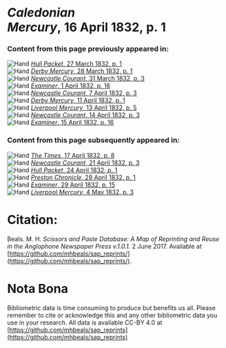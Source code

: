 # *Caledonian Mercury*, 16 April 1832, p. 1  
  
### Content from this page previously appeared in:  
![Hand](http://scissorsandpaste.net/wp-content/uploads/2017/06/smallhandpointer.png) [*Hull Packet*, 27 March 1832, p. 1](https://mhbeals.github.io/sap_html/Hull-Packet/Hull-Packet-27-March-1832-p-1)  
![Hand](http://scissorsandpaste.net/wp-content/uploads/2017/06/smallhandpointer.png) [*Derby Mercury*, 28 March 1832, p. 1](https://mhbeals.github.io/sap_html/Derby-Mercury/Derby-Mercury-28-March-1832-p-1)  
![Hand](http://scissorsandpaste.net/wp-content/uploads/2017/06/smallhandpointer.png) [*Newcastle Courant*, 31 March 1832, p. 3](https://mhbeals.github.io/sap_html/Newcastle-Courant/Newcastle-Courant-31-March-1832-p-3)  
![Hand](http://scissorsandpaste.net/wp-content/uploads/2017/06/smallhandpointer.png) [*Examiner*, 1 April 1832, p. 16](https://mhbeals.github.io/sap_html/Examiner/Examiner-1-April-1832-p-16)  
![Hand](http://scissorsandpaste.net/wp-content/uploads/2017/06/smallhandpointer.png) [*Newcastle Courant*, 7 April 1832, p. 3](https://mhbeals.github.io/sap_html/Newcastle-Courant/Newcastle-Courant-7-April-1832-p-3)  
![Hand](http://scissorsandpaste.net/wp-content/uploads/2017/06/smallhandpointer.png) [*Derby Mercury*, 11 April 1832, p. 1](https://mhbeals.github.io/sap_html/Derby-Mercury/Derby-Mercury-11-April-1832-p-1)  
![Hand](http://scissorsandpaste.net/wp-content/uploads/2017/06/smallhandpointer.png) [*Liverpool Mercury*, 13 April 1832, p. 5](https://mhbeals.github.io/sap_html/Liverpool-Mercury/Liverpool-Mercury-13-April-1832-p-5)  
![Hand](http://scissorsandpaste.net/wp-content/uploads/2017/06/smallhandpointer.png) [*Newcastle Courant*, 14 April 1832, p. 3](https://mhbeals.github.io/sap_html/Newcastle-Courant/Newcastle-Courant-14-April-1832-p-3)  
![Hand](http://scissorsandpaste.net/wp-content/uploads/2017/06/smallhandpointer.png) [*Examiner*, 15 April 1832, p. 16](https://mhbeals.github.io/sap_html/Examiner/Examiner-15-April-1832-p-16)  
  
### Content from this page subsequently appeared in:  
![Hand](http://scissorsandpaste.net/wp-content/uploads/2017/06/smallhandpointer.png) [*The Times*, 17 April 1832, p. 8](https://mhbeals.github.io/sap_html/The-Times/The-Times-17-April-1832-p-8)  
![Hand](http://scissorsandpaste.net/wp-content/uploads/2017/06/smallhandpointer.png) [*Newcastle Courant*, 21 April 1832, p. 3](https://mhbeals.github.io/sap_html/Newcastle-Courant/Newcastle-Courant-21-April-1832-p-3)  
![Hand](http://scissorsandpaste.net/wp-content/uploads/2017/06/smallhandpointer.png) [*Hull Packet*, 24 April 1832, p. 1](https://mhbeals.github.io/sap_html/Hull-Packet/Hull-Packet-24-April-1832-p-1)  
![Hand](http://scissorsandpaste.net/wp-content/uploads/2017/06/smallhandpointer.png) [*Preston Chronicle*, 28 April 1832, p. 1](https://mhbeals.github.io/sap_html/Preston-Chronicle/Preston-Chronicle-28-April-1832-p-1)  
![Hand](http://scissorsandpaste.net/wp-content/uploads/2017/06/smallhandpointer.png) [*Examiner*, 29 April 1832, p. 15](https://mhbeals.github.io/sap_html/Examiner/Examiner-29-April-1832-p-15)  
![Hand](http://scissorsandpaste.net/wp-content/uploads/2017/06/smallhandpointer.png) [*Liverpool Mercury*, 4 May 1832, p. 3](https://mhbeals.github.io/sap_html/Liverpool-Mercury/Liverpool-Mercury-4-May-1832-p-3)  


# Citation: 

Beals. M. H. *Scissors and Paste Database: A Map of Reprinting and Reuse in the Anglophone Newspaper Press v.1.0.1.* 2 June 2017. Available at [https://github.com/mhbeals/sap_reprints/](https://github.com/mhbeals/sap_reprints/). 

# Nota Bona

Bibliometric data is time consuming to produce but benefits us all. Please remember to cite or acknowledge this and any other bibliometric data you use in your research. All data is available CC-BY 4.0 at [https://github.com/mhbeals/sap_reprints](https://github.com/mhbeals/sap_reprints)
